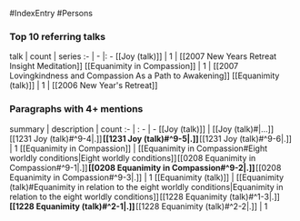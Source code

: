 #IndexEntry #Persons

### Top 10 referring talks
talk | count | series
:- | - |: -
[[Joy (talk)]] | 1 | [[2007 New Years Retreat Insight Meditation]]
[[Equanimity in Compassion]] | 1 | [[2007 Lovingkindness and Compassion As a Path to Awakening]]
[[Equanimity (talk)]] | 1 | [[2006 New Year's Retreat]]

### Paragraphs with 4+ mentions
summary | description | count
:- | : - | -
[[Joy (talk)]] | [[Joy (talk)#\|...]] [[1231 Joy (talk)#^9-4\|.]] **[[1231 Joy (talk)#^9-5\|.]]** [[1231 Joy (talk)#^9-6\|.]] | 1
[[Equanimity in Compassion]] | [[Equanimity in Compassion#Eight worldly conditions\|Eight worldly conditions]] [[0208 Equanimity in Compassion#^9-1\|.]] **[[0208 Equanimity in Compassion#^9-2\|.]]** [[0208 Equanimity in Compassion#^9-3\|.]] | 1
[[Equanimity (talk)]] | [[Equanimity (talk)#Equanimity in relation to the eight worldly conditions\|Equanimity in relation to the eight worldly conditions]] [[1228 Equanimity (talk)#^1-3\|.]] **[[1228 Equanimity (talk)#^2-1\|.]]** [[1228 Equanimity (talk)#^2-2\|.]] | 1


